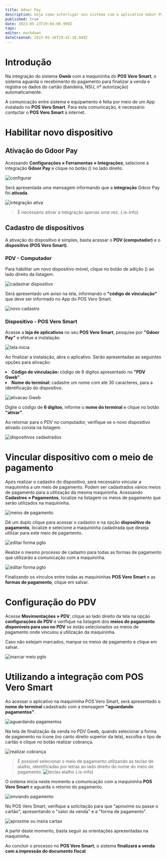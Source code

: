 ```yaml
---
title: Gdoor Pay
description: Veja como interligar seu sistema com o aplicativo Gdoor Pay
published: true
date: 2023-05-23T19:04:08.990Z
tags: 
editor: markdown
dateCreated: 2023-05-10T19:42:10.949Z
---
```


# Introdução

Na integração do sistema **Gweb** com a maquininha do **POS Vero Smart**, o sistema aguarda o recebimento do pagamento para finalizar a venda e registra os dados do cartão (bandeira, NSU, nº autorização) automaticamente.

A comunicação entre sistema e equipamento é feita por meio de um App instalado no **POS Vero Smart**. Para esta comunicação, é necessário contactar o **POS Vero Smart** à internet.


# Habilitar novo dispositivo

## Ativação do Gdoor Pay

Acessando **Configurações » Ferramentas » Integrações**, selecione a integração **Gdoor Pay** e clique no botão (<em class="mdi mdi-cog"></em>) no lado direito.

![configurar](/config/ferramentas/acesso-configurar.png)

Será apresentada uma mensagem informando que a **integração** Gdoor Pay foi **ativada**. 

![integração ativa](/config/ferramentas/integ-ativa.png)

> É necessário ativar a integração apenas uma vez.
{.is-info}

## Cadastro de dispositivos

A ativação do dispositivo é simples, basta acessar o **PDV (computador)** e o **dispositivo (POS Vero Smart)**.

### PDV - Computador

Para habilitar um novo dispositivo móvel, clique no botão de adição (<em class="mdi mdi-plus-circle"></em>) ao lado direito da listagem.

![cadastrar dispositivo](/config/ferramentas/cad-dispositivo01.png)

Será apresentado um aviso na tela, informando o **"código de vinculação"** que deve ser informado no App do POS Vero Smart.

![novo cadastro](/config/ferramentas/cad-dispositivo02.png)

### Dispositivo - POS Vero Smart

Acesse a **loja de aplicativos** no seu **POS Vero Smart**, pesquise por **"Gdoor Pay"** e efetue a instalação.

![tela inicia](/config/ferramentas/inicial3.png)

Ao finalizar a instalação, abra o aplicativo. Serão apresentadas as seguintes opções para ativação:

<li><strong>Código de vinculação: </strong>código de 6 dígitos apresentado no <strong>"PDV Gweb"</strong>. </li>
<li><strong>Nome do terminal:</strong> cadastre um nome com até 30 caracteres, para a identificação do dispositivo.</li>

![ativacao Gweb](/config/ferramentas/ativacao-web3.png)

Digite o código de **6 dígitos**, informe o **nome do terminal** e clique no botão **"ativar"**.

Ao retornar para o PDV no computador, verifique se o novo dispositivo ativado consta na listagem.

![dispositivos cadastrados](/config/ferramentas/cad-dispositivo03.png)

# Vincular dispositivo com o meio de pagamento

Após realizar o cadastro do dispositivo, será necessário vincular a maquininha a um meio de pagamento. Podem ser cadastrados vários meios de pagamento para a utilização da mesma maquininha.
Acessando **Cadastros » Pagamentos**, localize na listagem os meios de pagamento que serão utilizados na maquininha.

![meios de pagamento](/config/ferramentas/meio-pgto01.png)

Dê um duplo clique para acessar o cadastro e na opção **dispositivo de pagamento**, localize e selecione a maquininha cadastrada que deseja utilizar para este meio de pagamento.

![editar forma pgto](/config/ferramentas/form-pgto01.png)

Realize o mesmo processo de cadastro para todas as formas de pagamento que utilizarão a comunicação com a maquininha.

![editar forma pgto](/config/ferramentas/form-pgto02png.png)

Finalizando os vínculos entre todas as maquininhas **POS Vero Smart** e as **formas de pagamento**, clique em <span class="mat-button mdi ">salvar</span>.

# Configuração do PDV

Acesse **Movimentações » PDV**, clique ao lado direito da tela na opção **configurações do PDV** e verifique na listagem dos **meios de pagamento disponíveis para uso no PDV** se estão selecionados os meios de pagamento onde vinculou a utilização da maquininha.

Caso não estejam marcados, marque os meios de pagamento e clique em <span class="mat-button mdi ">salvar</span>.

![marcar meio pgto](/config/ferramentas/marcar-meio-pgto.png)

# Utilizando a integração com POS Vero Smart

Ao acessar o aplicativo na maquininha POS Vero Smart, será apresentado o **nome do terminal** cadastrado com a mensagem **"aguardando pagamentos"**.

![aguardando pagamentos](/config/ferramentas/aguardando-pgto3.png)

Na tela de finalização da venda no PDV Gweb, quando selecionar a forma de pagamento no ícone <em class= "mdi mdi-credit-card-plus" ></em> (no canto direito superior da tela), escolha o tipo de cartão e clique no botão <span class="mat-button mdi ">realizar cobrança</span>.

![realizar cobrança](/config/ferramentas/venda02.png)

> É possível selecionar o meio de pagamento utilizando as teclas de atalho, identificadas por letras ao lado direito do nome do meio de pagamento.
![teclas atalho](/config/ferramentas/venda03.png)
{.is-info}

O sistema inicia neste momento a comunicação com a maquininha **POS Vero Smart** e aguarda o retorno do pagamento.

![enviando pagamento](/config/ferramentas/venda04.png)

No POS Vero Smart, verifique a solicitação para que "aproxime ou passe o cartão", apresentando o "valor da venda" e a "forma de pagamento".

![aproxime ou insira cartao](/config/ferramentas/inserir-cartao-vero3.png)

A partir deste momento, basta seguir as orientações apresentadas na maquininha. 

Ao concluir o processo no **POS Vero Smart**, o sistema **finalizará a venda com a impressão do documento fiscal**.
